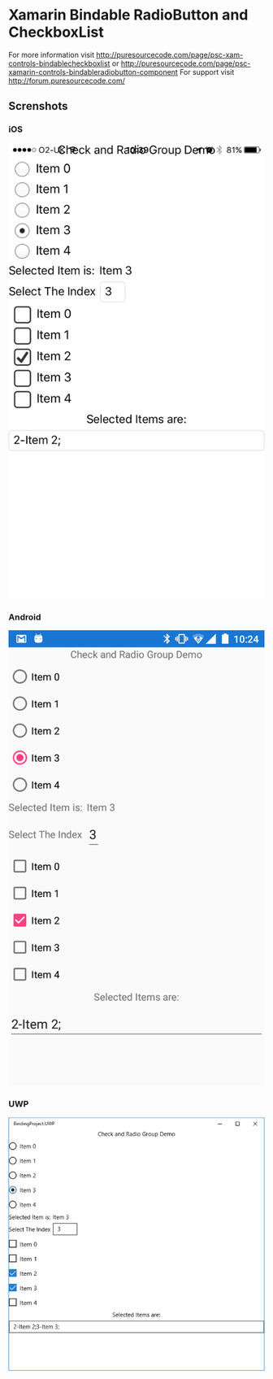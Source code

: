 # Xamarin Bindable RadioButton and CheckboxList
For more information visit http://puresourcecode.com/page/psc-xam-controls-bindablecheckboxlist or http://puresourcecode.com/page/psc-xamarin-controls-bindableradiobutton-component
For support visit http://forum.puresourcecode.com/

## Screnshots

### iOS
![iOS screenshot](https://github.com/erossini/BindableRadioButtonCheckboxList/blob/master/Screenshots/iOS.png)

### Android
![Android screenshot](https://github.com/erossini/BindableRadioButtonCheckboxList/blob/master/Screenshots/Android.png)

### UWP
![UWP screenshot](https://github.com/erossini/BindableRadioButtonCheckboxList/blob/master/Screenshots/UWP.PNG)
